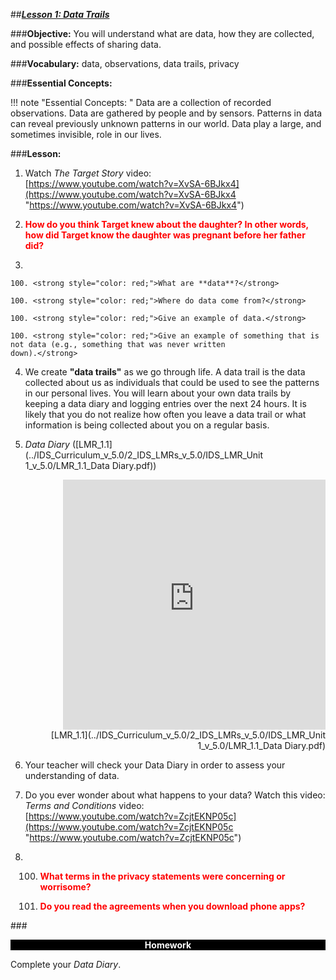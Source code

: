 ##***<u>Lesson 1: Data Trails</u>***

###**Objective:**
You will understand what are data, how they are collected, and possible effects of sharing data.

###**Vocabulary:**
data, observations, data trails, privacy

###**Essential Concepts:**

!!! note "Essential Concepts: "
    Data are a collection of recorded observations. Data are gathered by people and
    by sensors. Patterns in data can reveal previously unknown patterns in our world. Data play a large, and
    sometimes invisible, role in our lives.

###**Lesson:**

1. Watch *The Target Story* video:<br>
    [https://www.youtube.com/watch?v=XvSA-6BJkx4](https://www.youtube.com/watch?v=XvSA-6BJkx4 "https://www.youtube.com/watch?v=XvSA-6BJkx4")

2. <strong style="color: red;">How do you think Target knew about the daughter? In other words, how did Target know
    the daughter was pregnant before her father did?</strong>

3. 

    100. <strong style="color: red;">What are **data**?</strong>

    100. <strong style="color: red;">Where do data come from?</strong>

    100. <strong style="color: red;">Give an example of data.</strong>

    100. <strong style="color: red;">Give an example of something that is not data (e.g., something that was never written
    down).</strong>

4. We create **"data trails"** as we go through life. A data trail is the data
collected about us as individuals that could be used to see the patterns in our personal lives.
You will learn about your own data trails by keeping a data diary and
logging entries over the next 24 hours. It is likely that you do not realize how often you leave
a data trail or what information is being collected about you on a regular basis.

5. *Data Diary* ([LMR_1.1](../IDS_Curriculum_v_5.0/2_IDS_LMRs_v_5.0/IDS_LMR_Unit 1_v_5.0/LMR_1.1_Data Diary.pdf))
<div align="right"><iframe src="https://docs.google.com/viewerng/viewer?url=https://curriculum.idsucla.org/IDS_Curriculum_v_5.0_preview/2_IDS_LMRs_v_5.0/IDS_LMR_Unit 1_v_5.0/LMR_1.1_Data Diary.pdf&embedded=true" style=" width:420px;height:400px;" frameborder="0"></iframe><br>[LMR_1.1](../IDS_Curriculum_v_5.0/2_IDS_LMRs_v_5.0/IDS_LMR_Unit 1_v_5.0/LMR_1.1_Data Diary.pdf)</div>

6. Your teacher will check your Data Diary in order to assess your understanding of data.

7. Do you ever wonder about what happens to your data? Watch this video: *Terms and Conditions* video:<br>
    [https://www.youtube.com/watch?v=ZcjtEKNP05c](https://www.youtube.com/watch?v=ZcjtEKNP05c "https://www.youtube.com/watch?v=ZcjtEKNP05c")

8. 
    100. <strong style="color: red;">What terms in the **privacy** statements were concerning or worrisome?</strong>

    100. <strong style="color: red;">Do you read the agreements when you download phone apps?</strong>



###<p style="background: black; color: white; text-align: center;">**Homework**</p>
Complete your *Data Diary*.
